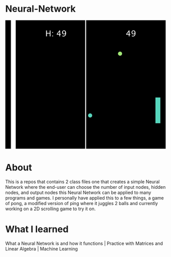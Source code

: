 # Neural-Network
![](Pong_Juggler_NN.png)
# About
This is a repos that contains 2 class files one that creates a simple Neural Network where the end-user can choose the number of input nodes, hidden nodes, and output nodes this Neural Network can be applied to many programs and games. I personally have applied this to a few things, a game of pong, a modified version of ping where it juggles 2 balls and currently working on a 2D scrolling game to try it on.

# What I learned
What a Neural Network is and how it functions |
Practice with Matrices and Linear Algebra |
Machine Learning
